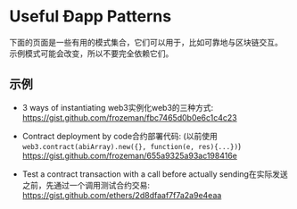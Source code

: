# Useful Ðapp Patterns
下面的页面是一些有用的模式集合，它们可以用于，比如可靠地与区块链交互。
示例模式可能会改变，所以不要完全依赖它们。
## 示例
* 3 ways of instantiating web3实例化web3的三种方式:  
https://gist.github.com/frozeman/fbc7465d0b0e6c1c4c23  

* Contract deployment by code合约部署代码:
(以前使用 `web3.contract(abiArray).new({}, function(e, res){...})`)   
https://gist.github.com/frozeman/655a9325a93ac198416e  

* Test a contract transaction with a call before actually sending在实际发送之前，先通过一个调用测试合约交易:   
https://gist.github.com/ethers/2d8dfaaf7f7a2a9e4eaa